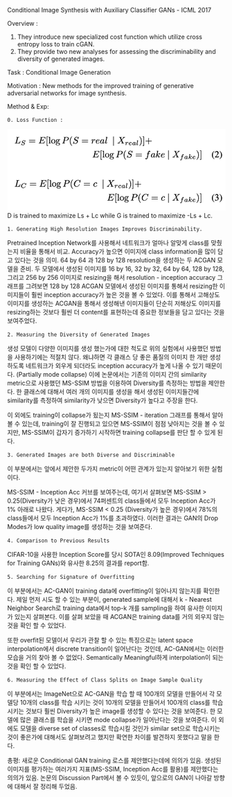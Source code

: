 Conditional Image Synthesis with Auxiliary Classifier GANs - ICML 2017


Overview : 

1. They introduce new specialized cost function which utilize cross entropy loss to train cGAN.
2. They provide two new analyses for assessing the discriminability and diversity of generated images.

Task : Conditional Image Generation


Motivation : New methods for the improved training of generative adversarial networks for image synthesis.

Method & Exp: 

	0. Loss Function :
<img src="Archive/2021/08/image/jinoh_210826.png">
	D is trained to maximize Ls + Lc while G is trained to maximize -Ls + Lc.

	1. Generating High Resolution Images Improves Discriminability.

Pretrained Inception Network를 사용해서 네트워크가 얼마나 알맞게 class를 맞췄는지 비율을 통해서 비교.
Accuracy가 높으면 이미지에 class information을 많이 담고 있다는 것을 의미.
64 by 64 과 128 by 128 resolution을 생성하는 두 ACGAN 모델을 준비.
두 모델에서 생성된 이미지를 16 by 16, 32 by 32, 64 by 64, 128 by 128, 그리고 256 by 256 이미지로 resizing을 해서 resolution - inception accuracy 그래프를 그려보면 128 by 128 ACGAN 모델에서 생성된 이미지를 통해서 resizing한 이미지들이 훨씬 inception accuracy가 높은 것을 볼 수 있었다. 이를 통해서 고해상도 이미지를 생성하는 ACGAN을 통해서 생성해낸 이미지들이 단순히 저해상도 이미지를 resizing하는 것보다 훨씬 더 content를 표현하는데 중요한 정보들을 담고 있다는 것을 보여주었다. 

	2. Measuring the Diversity of Generated Images

생성 모델이 다양한 이미지를 생성 했는가에 대한 척도로 위의 실험에서 사용했던 방법을 사용하기에는 적절치 않다. 왜냐하면 각 클래스 당 좋은 품질의 이미지 한 개만 생성하도록 네트워크가 외우게 되더라도 inception accuracy가 높게 나올 수 있기 때문이다. (Partially mode collapse) 이에 논문에서는 기존의 이미지 간의 similarity metric으로 사용했던 MS-SSIM 방법을 이용하여 Diversity를 측정하는 방법을 제안한다. 한 클래스에 대해서 여러 개의 이미지를 생성을 해서 생성된 이미지들간에 similarity를 측정하여 similarity가 낮으면 Diversity가 높다고 주장을 한다. 

이 외에도 training이 collapse가 됬는지 MS-SSIM - iteration 그래프를 통해서 알아볼 수 있는데, training이 잘 진행되고 있으면 MS-SSIM이 점점 낮아지는 것을 볼 수 있지만, MS-SSIM이 갑자기 증가하기 시작하면 training collapse를 판단 할 수 있게 된다.

	3. Generated Images are both Diverse and Discriminable

이 부분에서는 앞에서 제안한 두가지 metric이 어떤 관계가 있는지 알아보기 위한 실험이다.

MS-SSIM - Inception Acc 커브를 보여주는데, 여기서 살펴보면 MS-SSIM > 0.25(Diversity가 낮은 경우)에서 74퍼센트의 class들에서 모두 Inception Acc가 1% 아래로 나왔다. 게다가, MS-SSIM < 0.25 (Diversity가 높은 경우)에서 78%의 class들에서 모두 Inception Acc가 1%를 초과하였다.  이러한 결과는 GAN의 Drop Modes가 low quality image를 생성하는 것을 보여준다. 

	4. Comparison to Previous Results

CIFAR-10을 사용한 Inception Score를 당시 SOTA인 8.09(Improved Techniques for Training GANs)와 유사한 8.25의 결과를 report함.

	5. Searching for Signature of Overfitting

이 부분에서는 AC-GAN이 training data에 overfitting이 일어나지 않는지를 확인한다.
제일 먼저 시도 할 수 있는 부분이, generated sample에 대해서 k - Nearest Neighbor Search로 training data에서 top-k 개를 sampling을 하여 유사한 이미지가 있는지 살펴본다. 이를 살펴 보았을 때 ACGAN은 training data를 거의 외우지 않는 것을 확인 할 수 있었다.

또한 overfit된 모델이서 우리가 관찰 할 수 있는 특징으로는 latent space interpolation에서 discrete transition이 일어난다는 것인데, AC-GAN에서는 이러한 모습을 거의 찾아 볼 수 없었다. Semantically Meaningful하게 interpolation이 되는 것을 확인 할 수 있었다.

	6. Measuring the Effect of Class Splits on Image Sample Quality

이 부분에서는 ImageNet으로 AC-GAN을 학습 할 때 100개의 모델을 만들어서 각 모델당 10개의 class를 학습 시키는 것이 10개의 모델을 만들어서 100개의 class를 학습시키는 것보다 훨씬 Diversity가 높은 image를 생성할 수 있다는 것을 보여준다. 한 모델에 많은 클래스를 학습을 시키면 mode collapse가 일어난다는 것을 보여준다. 이 외에도 모델을 diverse set of classes로 학습시킬 것인가 similar set으로 학습시키는 것이 좋은가에 대해서도 살펴보려고 했지만 확연한 차이를 발견하지 못했다고 말을 한다.

총평:
     새로운 Conditional GAN training 로스를 제안했다는데에 의의가 있음.
     생성된 이미지를 평가하는 여러가지 지표(MS-SSIM, Inception Acc를 활용)를 제안했다는 의의가 있음.
     논문의 Discussion Part에서 볼 수 있듯이, 앞으로의 GAN이 나아갈 방향에 대해서 잘 정리해 두었음. 
	
